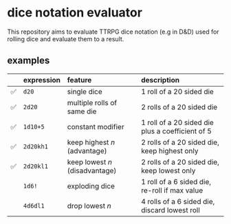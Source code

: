 # dice notation evaluator

This repository aims to evaluate TTRPG dice notation (e.g in D&D) used for rolling dice and evaluate them to a result.

## examples

|    | expression | feature                        | description                                      |
|:--:|:-----------|:-------------------------------|:-------------------------------------------------|
| ✅ | `d20`      | single dice                    | 1 roll of a 20 sided die                         |
| ✅ | `2d20`     | multiple rolls of same die     | 2 rolls of a 20 sided die                        |
| ✅ | `1d10+5`   | constant modifier              | 1 roll of a 20 sided die plus a coefficient of 5 |
| ✅ | `2d20kh1`  | keep highest *n* (advantage)   | 2 rolls of a 20 sided die, keep highest only     |
| ✅ | `2d20kl1`  | keep lowest *n* (disadvantage) | 2 rolls of a 20 sided die, keep lowest only      |
|    | `1d6!`     | exploding dice                 | 1 roll of a 6 sided die, re-roll if max value    |
|    | `4d6dl1`   | drop lowest *n*                | 4 rolls of a 6 sided die, discard lowest roll    |
